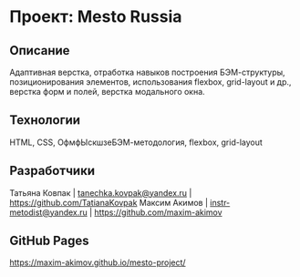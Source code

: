 # Проект: Mesto Russia

## Описание
Адаптивная верстка, отработка навыков построения БЭМ-структуры, позиционирования элементов, использования flexbox, 
grid-layout и др., верстка форм и полей, верстка модального окна.

## Технологии
HTML, CSS, ОфмфЫскшзеБЭМ-методология, flexbox, grid-layout

## Разработчики
Татьяна Ковпак | tanechka.kovpak@yandex.ru | https://github.com/TatianaKovpak
Максим Акимов | instr-metodist@yandex.ru | https://github.com/maxim-akimov

## GitHub Pages
https://maxim-akimov.github.io/mesto-project/
